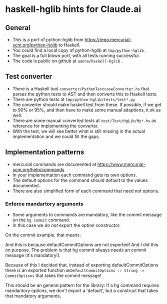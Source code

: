 # haskell-hglib hints for Claude.ai

## General

* This is a port of python-hglib from https://repo.mercurial-scm.org/python-hglib to Haskell.
* You could find a local copy of python-hglib at `tmp/python-hglib` .
* The goal is a full blown port, with all tests running successful.
* The code is public on github at `aanno/haskell-hglib` .

## Test converter

* There is a Haskell tool `converter/PythonTestcaseConverter.hs` that parses 
  the python tests to AST and then converts this to Haskell tests.
* There are python tests at `tmp/python-hglib/tests/test*.py`
* The converter should make haskell test from these. If possible, if we get to 90% or 95%,
  and than have to make some manual adaptions, it ok as well.
* There are some manual converted tests at `test/Test/HgLib/My*.hs` as reference
  for implementing the converter.
* With the test, we will see better what is still missing in the actual implementation
  and we could fill the gaps.

## Implementation patterns

* mercurial commands are documented at https://www.mercurial-scm.org/help/commands
* In your implementation each command gets its own options.
* The default options for the command should default to the values documented.
* There are also simplified form of each command that need not options.

### Enforce mandartory arguments

* Some arguments to commands are mandatory, like the commit message on the `hg commit` command.
* In this case we do _not_ export the option constructor.

On the commit example, that means:

And this is because defaultCommitOptions are not exported! And I did this on purpose. The problem is that hg commit always needs an commit message (it's mandatory!). 

Because of this I decided that, instead of exporting defaultCommitOptions there is an exported function `mkDefaultCommitOptions :: String -> CommitOptions` that takes the commit message!

This should be an general pattern for the library: If a hg command requires mandantory options, we don't export a 'default', but a construct that takes that mandatory arguments.
